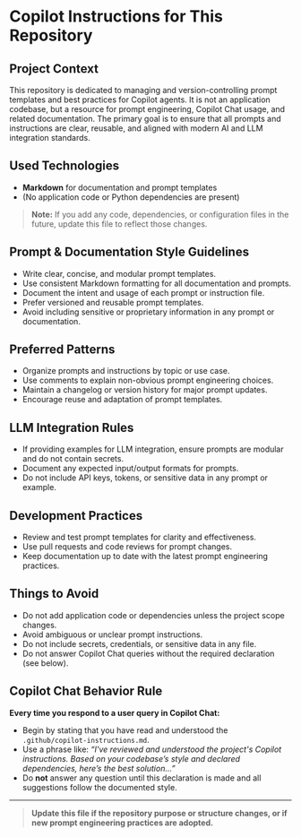 # Copilot Instructions for This Repository

## Project Context
This repository is dedicated to managing and version-controlling prompt templates and best practices for Copilot agents. It is not an application codebase, but a resource for prompt engineering, Copilot Chat usage, and related documentation. The primary goal is to ensure that all prompts and instructions are clear, reusable, and aligned with modern AI and LLM integration standards.

## Used Technologies
- **Markdown** for documentation and prompt templates
- (No application code or Python dependencies are present)

> **Note:** If you add any code, dependencies, or configuration files in the future, update this file to reflect those changes.

## Prompt & Documentation Style Guidelines
- Write clear, concise, and modular prompt templates.
- Use consistent Markdown formatting for all documentation and prompts.
- Document the intent and usage of each prompt or instruction file.
- Prefer versioned and reusable prompt templates.
- Avoid including sensitive or proprietary information in any prompt or documentation.

## Preferred Patterns
- Organize prompts and instructions by topic or use case.
- Use comments to explain non-obvious prompt engineering choices.
- Maintain a changelog or version history for major prompt updates.
- Encourage reuse and adaptation of prompt templates.

## LLM Integration Rules
- If providing examples for LLM integration, ensure prompts are modular and do not contain secrets.
- Document any expected input/output formats for prompts.
- Do not include API keys, tokens, or sensitive data in any prompt or example.

## Development Practices
- Review and test prompt templates for clarity and effectiveness.
- Use pull requests and code reviews for prompt changes.
- Keep documentation up to date with the latest prompt engineering practices.

## Things to Avoid
- Do not add application code or dependencies unless the project scope changes.
- Avoid ambiguous or unclear prompt instructions.
- Do not include secrets, credentials, or sensitive data in any file.
- Do not answer Copilot Chat queries without the required declaration (see below).

## Copilot Chat Behavior Rule
**Every time you respond to a user query in Copilot Chat:**
- Begin by stating that you have read and understood the `.github/copilot-instructions.md`.
- Use a phrase like:
  _“I've reviewed and understood the project's Copilot instructions. Based on your codebase’s style and declared dependencies, here’s the best solution...”_
- Do **not** answer any question until this declaration is made and all suggestions follow the documented style.

---

> **Update this file if the repository purpose or structure changes, or if new prompt engineering practices are adopted.**

